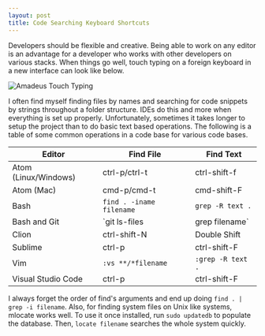 ```yaml
---
layout: post
title: Code Searching Keyboard Shortcuts
---
```


Developers should be flexible and creative. Being able to work on any editor is an advantage for a developer who works with other developers on various stacks. When things go well, touch typing on a foreign keyboard in a new interface can look like below.

![Amadeus Touch Typing](https://i.imgur.com/60G7oBj.gif "Amadeus Touch Typing")

I often find myself finding files by names and searching for code snippets by strings throughout a folder structure. IDEs do this and more when everything is set up properly. Unfortunately, sometimes it takes longer to setup the project than to do basic text based operations. The following is a table of some common operations in a code base for various code bases.

| Editor |  Find File | Find Text |
| --- | --- | --- |
| Atom (Linux/Windows) | ctrl-p/ctrl-t  | ctrl-shift-f |
| Atom (Mac) | cmd-p/cmd-t  | cmd-shift-F |
| Bash | `find . -iname filename` | `grep -R text .` |
| Bash and Git | `git ls-files | grep filename` | `git grep text` |
| Clion | ctrl-shift-N | Double Shift |
| Sublime | ctrl-p  | ctrl-shift-F |
| Vim | `:vs **/*filename` | `:grep -R text .` |
| Visual Studio Code | ctrl-p | ctrl-shift-F |

I always forget the order of find's arguments and end up doing `find . | grep -i filename`. Also, for finding system files on Unix like systems, mlocate works well. To use it once installed, run `sudo updatedb` to populate the database. Then, `locate filename` searches the whole system quickly.
